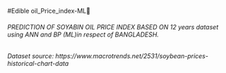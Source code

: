 #Edible oil_Price_index-ML🚀
<h6>PREDICTION OF   SOYABIN OIL PRICE INDEX BASED ON 12 years dataset using ANN and BP (ML)in respect of BANGLADESH.</h6>
<h6>Dataset source: https://www.macrotrends.net/2531/soybean-prices-historical-chart-data</h6>
